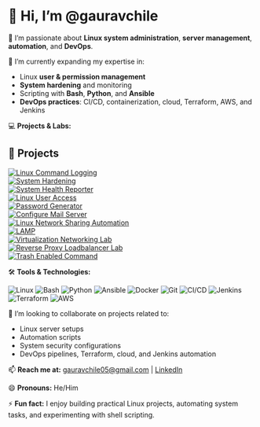 # 👋 Hi, I’m @gauravchile

👀 I’m passionate about **Linux system administration**, **server management**, **automation**, and **DevOps**.  

🌱 I’m currently expanding my expertise in:

- Linux **user & permission management**  
- **System hardening** and monitoring  
- Scripting with **Bash**, **Python**, and **Ansible**  
- **DevOps practices**: CI/CD, containerization, cloud, Terraform, AWS, and Jenkins  

💻 **Projects & Labs:**

## 📂 Projects

[![Linux Command Logging](https://img.shields.io/badge/Linux--Command--Logging-Shell-blue?logo=gnu-bash)](https://github.com/gauravchile/Linux-command-logging)  
[![System Hardening](https://img.shields.io/badge/System--Hardening-Shell-green?logo=gnu-bash)](https://github.com/gauravchile/System-hardening)  
[![System Health Reporter](https://img.shields.io/badge/System--Health--Reporter-Shell-orange?logo=gnu-bash)](https://github.com/gauravchile/System_health_reporter)  
[![Linux User Access](https://img.shields.io/badge/Linux--User--Access-Shell-red?logo=gnu-bash)](https://github.com/gauravchile/linux-user-access)  
[![Password Generator](https://img.shields.io/badge/Password--Generator-Shell-purple?logo=gnu-bash)](https://github.com/gauravchile/Password-generator)  
[![Configure Mail Server](https://img.shields.io/badge/Configure--Mail--Server-Shell-yellow?logo=gnu-bash)](https://github.com/gauravchile/Configure_mail_server)  
[![Linux Network Sharing Automation](https://img.shields.io/badge/Linux--Network--Sharing--Automation-Shell-teal?logo=gnu-bash)](https://github.com/gauravchile/Linux_network_sharing_automation)  
[![LAMP](https://img.shields.io/badge/LAMP-Shell-pink?logo=gnu-bash)](https://github.com/gauravchile/LAMP)  
[![Virtualization Networking Lab](https://img.shields.io/badge/Virtualization--Networking--Lab-Shell-lightgrey?logo=gnu-bash)](https://github.com/gauravchile/Virtualization_networking_lab)  
[![Reverse Proxy Loadbalancer Lab](https://img.shields.io/badge/Reverse--Proxy--Loadbalancer--Lab-Shell-brown?logo=gnu-bash)](https://github.com/gauravchile/Reverse_proxy_loadbalancer_lab)  
[![Trash Enabled Command](https://img.shields.io/badge/Trash--Enabled--Command-Shell-lightblue?logo=gnu-bash)](https://github.com/gauravchile/Trash-enabled-command)  

🛠️ **Tools & Technologies:**  

![Linux](https://img.shields.io/badge/Linux-FCC624?logo=linux&logoColor=black)  ![Bash](https://img.shields.io/badge/Bash-4EAA25?logo=gnu-bash&logoColor=white)  ![Python](https://img.shields.io/badge/Python-3776AB?logo=python&logoColor=white)  ![Ansible](https://img.shields.io/badge/Ansible-EE0000?logo=ansible&logoColor=white)  ![Docker](https://img.shields.io/badge/Docker-2496ED?logo=docker&logoColor=white)  ![Git](https://img.shields.io/badge/Git-F05032?logo=git&logoColor=white)  ![CI/CD](https://img.shields.io/badge/CI%2FCD-F0DB4F?logo=jenkins&logoColor=white)  ![Jenkins](https://img.shields.io/badge/Jenkins-D24939?logo=jenkins&logoColor=white)  ![Terraform](https://img.shields.io/badge/Terraform-623CE4?logo=terraform&logoColor=white)  ![AWS](https://img.shields.io/badge/AWS-232F3E?logo=amazon-aws&logoColor=white)  

💞️ I’m looking to collaborate on projects related to:

- Linux server setups  
- Automation scripts  
- System security configurations  
- DevOps pipelines, Terraform, cloud, and Jenkins automation  

📫 **Reach me at:** [gauravchile05@gmail.com](mailto:gauravchile05@gmail.com) | [LinkedIn](https://www.linkedin.com/in/gaurav-chile/)  

😄 **Pronouns:** He/Him  

⚡ **Fun fact:** I enjoy building practical Linux projects, automating system tasks, and experimenting with shell scripting.
